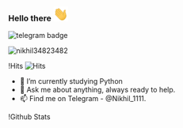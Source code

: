 ### Hello there <img src="https://raw.githubusercontent.com/ABSphreak/ABSphreak/master/gifs/Hi.gif" width="30px">
![telegram badge](https://t.me/nikhil_1111)

<p align="left"> <img src="https://komarev.com/ghpvc/?username=nikhil34823482&label=Views&color=blue&style=plastic" alt="nikhil34823482" /> </p>

!Hits ![Hits](https://hits.seeyoufarm.com/api/count/incr/badge.svg?url=https://github.com/nikhil34823482/)

- 🔭 I’m currently studying Python 
- 💬 Ask me about anything, always ready to help.
- 📫 Find me on Telegram - @Nikhil_1111.

!Github Stats
